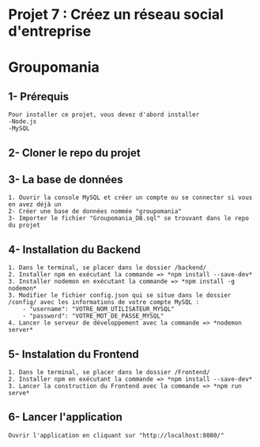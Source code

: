 # Projet 7 : Créez un réseau social d'entreprise
# Groupomania

## 1- Prérequis
```
Pour installer ce projet, vous devez d'abord installer
-Node.js
-MySQL
```

## 2- Cloner le repo du projet

## 3- La base de données
```
1. Ouvrir la console MySQL et créer un compte ou se connecter si vous en avez déjà un
2- Créer une base de données nommée "groupomania"
3- Importer le fichier "Groupomania_DB.sql" se trouvant dans le repo du projet
```

## 4- Installation du Backend
```
1. Dans le terminal, se placer dans le dossier /backend/
2. Installer npm en exécutant la commande => *npm install --save-dev*
3. Installer nodemon en exécutant la commande => *npm install -g nodemon*
3. Modifier le fichier config.json qui se situe dans le dossier /config/ avec les informations de votre compte MySQL :
    - "username": "VOTRE_NOM_UTILISATEUR_MYSQL"
    - "password": "VOTRE_MOT_DE_PASSE_MYSQL"
4. Lancer le serveur de développement avec la commande => *nodemon server*
```

## 5- Instalation du Frontend
```
1. Dans le terminal, se placer dans le dossier /Frontend/
2. Installer npm en exécutant la commande => *npm install --save-dev*
3. Lancer la construction du Frontend avec la commande => *npm run serve*
```

## 6- Lancer l'application
```
Ouvrir l'application en cliquant sur "http://localhost:8080/"
```
